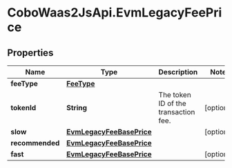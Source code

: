 # CoboWaas2JsApi.EvmLegacyFeePrice

## Properties

Name | Type | Description | Notes
------------ | ------------- | ------------- | -------------
**feeType** | [**FeeType**](FeeType.md) |  | 
**tokenId** | **String** | The token ID of the transaction fee. | [optional] 
**slow** | [**EvmLegacyFeeBasePrice**](EvmLegacyFeeBasePrice.md) |  | [optional] 
**recommended** | [**EvmLegacyFeeBasePrice**](EvmLegacyFeeBasePrice.md) |  | 
**fast** | [**EvmLegacyFeeBasePrice**](EvmLegacyFeeBasePrice.md) |  | [optional] 


